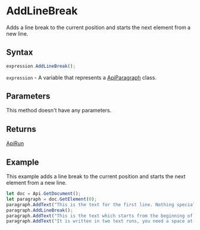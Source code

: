 # AddLineBreak

Adds a line break to the current position and starts the next element from a new line.

## Syntax

```javascript
expression.AddLineBreak();
```

`expression` - A variable that represents a [ApiParagraph](../ApiParagraph.md) class.

## Parameters

This method doesn't have any parameters.

## Returns

[ApiRun](../../ApiRun/ApiRun.md)

## Example

This example adds a line break to the current position and starts the next element from a new line.

```javascript editor-
let doc = Api.GetDocument();
let paragraph = doc.GetElement(0);
paragraph.AddText("This is the text for the first line. Nothing special.");
paragraph.AddLineBreak();
paragraph.AddText("This is the text which starts from the beginning of the second line. ");
paragraph.AddText("It is written in two text runs, you need a space at the end of the first run sentence to separate them.");
```
